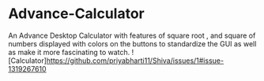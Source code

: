 # Advance-Calculator
An Advance Desktop Calculator with features of square root , and square of numbers displayed with colors on the buttons to standardize the GUI as well as make it more fascinating to watch. 
 ![Calculator]https://github.com/priyabharti11/Shiva/issues/1#issue-1319267610

